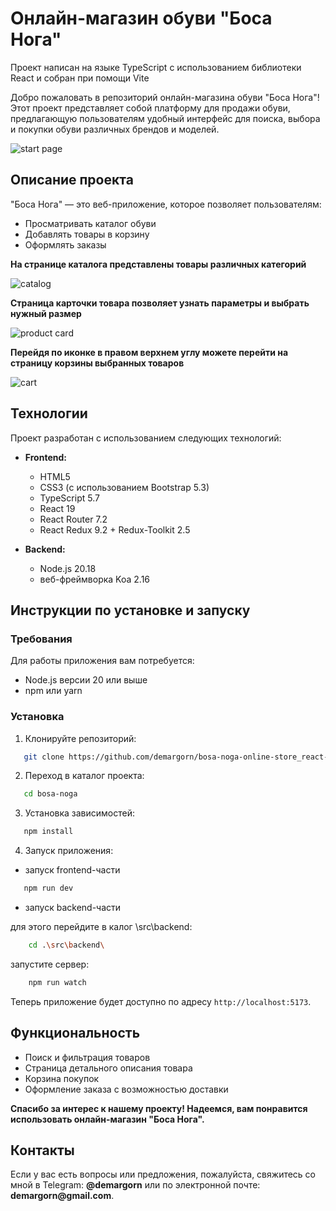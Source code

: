 # Онлайн-магазин обуви "Боса Нога"

Проект написан на языке TypeScript с использованием библиотеки React и собран при помощи Vite

Добро пожаловать в репозиторий онлайн-магазина обуви "Боса Нога"! Этот проект представляет собой платформу для продажи обуви, предлагающую пользователям удобный интерфейс для поиска, выбора и покупки обуви различных брендов и моделей.

![start page](public/pic/start_page.png)

## Описание проекта

"Боса Нога" — это веб-приложение, которое позволяет пользователям:

-  Просматривать каталог обуви
-  Добавлять товары в корзину
-  Оформлять заказы

**На странице каталога представлены товары различных категорий**

![catalog](public/pic/catalog.png)

**Страница карточки товара позволяет узнать параметры и выбрать нужный размер**

![product card](public/pic/product_card.png)

**Перейдя по иконке в правом верхнем углу можете перейти на страницу корзины выбранных товаров**

![cart](public/pic/cart.png)

## Технологии

Проект разработан с использованием следующих технологий:

-  **Frontend:**

   -  HTML5
   -  CSS3 (с использованием Bootstrap 5.3)
   -  TypeScript 5.7
   -  React 19
   -  React Router 7.2
   -  React Redux 9.2 + Redux-Toolkit 2.5

-  **Backend:**
   -  Node.js 20.18
   -  веб-фреймворка Koa 2.16

## Инструкции по установке и запуску

### Требования

Для работы приложения вам потребуется:

-  Node.js версии 20 или выше
-  npm или yarn

### Установка

1. Клонируйте репозиторий:

```bash
   git clone https://github.com/demargorn/bosa-noga-online-store_react-ts.git
```

2. Переход в каталог проекта:

```bash
   cd bosa-noga
```

3. Установка зависимостей:

```bash
   npm install
```

4. Запуск приложения:

-  запуск frontend-части

```bash
   npm run dev
```

-  запуск backend-части

для этого перейдите в калог \src\backend:

```bash
    cd .\src\backend\
```

запустите сервер:

```bash
    npm run watch
```

Теперь приложение будет доступно по адресу `http://localhost:5173`.

## Функциональность

-  Поиск и фильтрация товаров
-  Страница детального описания товара
-  Корзина покупок
-  Оформление заказа с возможностью доставки

**Спасибо за интерес к нашему проекту! Надеемся, вам понравится использовать онлайн-магазин "Боса Нога".**

## Контакты

Если у вас есть вопросы или предложения, пожалуйста, свяжитесь со мной в Telegram: **@demargorn** или по электронной почте: __demargorn@gmail.com__.
